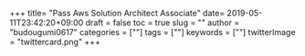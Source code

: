 +++
title= "Pass Aws Solution Architect Associate"
date= 2019-05-11T23:42:20+09:00
draft = false
toc = true
slug = ""
author = "budougumi0617"
categories = [""]
tags = [""]
keywords = [""]
twitterImage = "twittercard.png"
+++

<!--more-->
